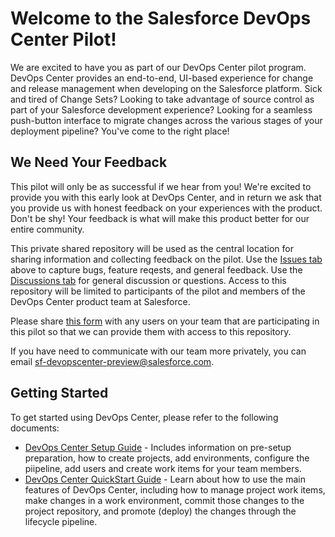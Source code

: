 # Welcome to the Salesforce DevOps Center Pilot!

We are excited to have you as part of our DevOps Center pilot program.  DevOps Center provides an end-to-end, UI-based experience for change and release management when developing on the Salesforce platform.  Sick and tired of Change Sets?  Looking to take advantage of source control as part of your Salesforce development experience?  Looking for a seamless push-button interface to migrate changes across the various stages of your deployment pipeline?  You've come to the right place!

## We Need Your Feedback

This pilot will only be as successful if we hear from you! We're excited to provide you with this early look at DevOps Center, and in return we ask that you provide us with honest feedback on your experiences with the product.  Don't be shy!  Your feedback is what will make this product better for our entire community.

This private shared repository will be used as the central location for sharing information and collecting feedback on the pilot. Use the [Issues tab](https://github.com/forcedotcom/devops-center-feedback/issues) above to capture bugs, feature reqests, and general feedback.  Use the [Discussions tab](https://github.com/forcedotcom/devops-center-feedback/discussions) for general discussion or questions.  Access to this repository will be limited to participants of the pilot and members of the DevOps Center product team at Salesforce.

Please share [this form](https://docs.google.com/forms/d/10GTW-jDZRvw8tdMS12HRGKPImZ6ZA5w6uSOK3g5EUEI) with any users on your team that are participating in this pilot so that we can provide them with access to this repository.  

If you have need to communicate with our team more privately, you can email sf-devopscenter-preview@salesforce.com.  

## Getting Started

To get started using DevOps Center, please refer to the following documents:
* [DevOps Center Setup Guide](https://github.com/forcedotcom/devops-center-feedback/blob/main/SetupGuide_%20DevOpsCenter.pdf) - Includes information on pre-setup preparation, how to create projects, add environments, configure the piipeline, add users and create work items for your team members.
* [DevOps Center QuickStart Guide](https://github.com/forcedotcom/devops-center-feedback/blob/main/QuickStartGuide_%20DevOpsCenter.pdf) - Learn about how to use the main features of DevOps Center, including how to manage project work items, make changes in a work environment, commit those changes to the project repository, and promote (deploy) the changes through the lifecycle pipeline.

